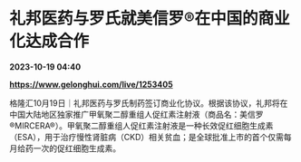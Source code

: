 # 礼邦医药与罗氏就美信罗®在中国的商业化达成合作

**2023-10-19 04:40**

**https://www.gelonghui.com/live/1253405**

格隆汇10月19日｜礼邦医药与罗氏制药签订商业化协议。根据该协议，礼邦将在中国大陆地区独家推广甲氧聚二醇重组人促红素注射液（商品名：美信罗®MIRCERA®）。甲氧聚二醇重组人促红素注射液是一种长效促红细胞生成素（ESA），用于治疗慢性肾脏病（CKD）相关贫血；是全球批准上市的首个仅需每月给药一次的促红细胞生成素。